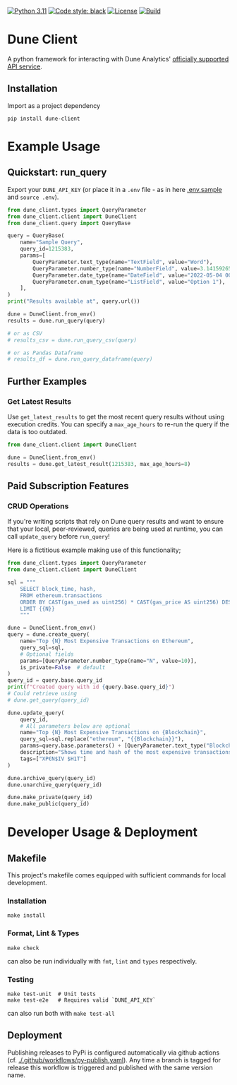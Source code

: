 [![Python 3.11](https://img.shields.io/badge/python-3.11-blue.svg)](https://www.python.org/downloads/release/python-3102/)
[![Code style: black](https://img.shields.io/badge/code%20style-black-000000.svg)](https://github.com/psf/black)
[![License](https://img.shields.io/badge/License-Apache%202.0-blue.svg)](https://opensource.org/licenses/Apache-2.0)
[![Build](https://github.com/duneanalytics/dune-client/actions/workflows/pull-request.yaml/badge.svg)](https://github.com/duneanalytics/dune-client/actions/workflows/pull-request.yaml)

# Dune Client

A python framework for interacting with Dune Analytics' [officially supported API
service](https://docs.dune.com/api-reference/overview/introduction).

## Installation

Import as a project dependency

```shell
pip install dune-client
```

# Example Usage

## Quickstart: run_query

Export your `DUNE_API_KEY` (or place it in a `.env` file - as in
here [.env.sample](./.env.sample) and `source .env`).

```python
from dune_client.types import QueryParameter
from dune_client.client import DuneClient
from dune_client.query import QueryBase

query = QueryBase(
    name="Sample Query",
    query_id=1215383,
    params=[
        QueryParameter.text_type(name="TextField", value="Word"),
        QueryParameter.number_type(name="NumberField", value=3.1415926535),
        QueryParameter.date_type(name="DateField", value="2022-05-04 00:00:00"),
        QueryParameter.enum_type(name="ListField", value="Option 1"),
    ],
)
print("Results available at", query.url())

dune = DuneClient.from_env()
results = dune.run_query(query)

# or as CSV
# results_csv = dune.run_query_csv(query)

# or as Pandas Dataframe
# results_df = dune.run_query_dataframe(query)
```

## Further Examples

### Get Latest Results
Use `get_latest_results` to get the most recent query results without using execution credits. 
You can specify a `max_age_hours` to re-run the query if the data is too outdated.

```python
from dune_client.client import DuneClient

dune = DuneClient.from_env()
results = dune.get_latest_result(1215383, max_age_hours=8)
```

## Paid Subscription Features

### CRUD Operations

If you're writing scripts that rely on Dune query results and want to ensure that your local, 
peer-reviewed, queries are being used at runtime, you can call `update_query` before `run_query`!

Here is a fictitious example making use of this functionality;

```python
from dune_client.types import QueryParameter
from dune_client.client import DuneClient

sql = """
    SELECT block_time, hash,
    FROM ethereum.transactions
    ORDER BY CAST(gas_used as uint256) * CAST(gas_price AS uint256) DESC
    LIMIT {{N}}
    """

dune = DuneClient.from_env()
query = dune.create_query(
    name="Top {N} Most Expensive Transactions on Ethereum",
    query_sql=sql,
    # Optional fields
    params=[QueryParameter.number_type(name="N", value=10)],
    is_private=False  # default
)
query_id = query.base.query_id
print(f"Created query with id {query.base.query_id}")
# Could retrieve using 
# dune.get_query(query_id)

dune.update_query(
    query_id, 
    # All parameters below are optional
    name="Top {N} Most Expensive Transactions on {Blockchain}",
    query_sql=sql.replace("ethereum", "{{Blockchain}}"),
    params=query.base.parameters() + [QueryParameter.text_type("Blockchain", "ethereum")],
    description="Shows time and hash of the most expensive transactions",
    tags=["XP€N$IV $H1T"]
)

dune.archive_query(query_id)
dune.unarchive_query(query_id)

dune.make_private(query_id)
dune.make_public(query_id)
```

# Developer Usage & Deployment

## Makefile
This project's makefile comes equipped with sufficient commands for local development.

### Installation

```shell
make install
```

### Format, Lint & Types
```shell
make check
```
can also be run individually with `fmt`, `lint` and `types` respectively. 

### Testing
```shell
make test-unit  # Unit tests 
make test-e2e   # Requires valid `DUNE_API_KEY`
```
can also run both with `make test-all`

## Deployment

Publishing releases to PyPi is configured automatically via github actions 
(cf. [./.github/workflows/py-publish.yaml](./.github/workflows/py-publish.yaml)).
Any time a branch is tagged for release this workflow is triggered and published with the same version name.
